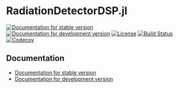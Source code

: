 # RadiationDetectorDSP.jl

[![Documentation for stable version](https://img.shields.io/badge/docs-stable-blue.svg)](https://JuliaPhysics.github.io/RadiationDetectorDSP.jl/stable)
[![Documentation for development version](https://img.shields.io/badge/docs-dev-blue.svg)](https://JuliaPhysics.github.io/RadiationDetectorDSP.jl/dev)
[![License](http://img.shields.io/badge/license-MIT-brightgreen.svg?style=flat)](LICENSE.md)
[![Build Status](https://github.com/JuliaPhysics/RadiationDetectorDSP.jl/workflows/CI/badge.svg?branch=master)](https://github.com/JuliaPhysics/RadiationDetectorDSP.jl/actions?query=workflow%3ACI)
[![Codecov](https://codecov.io/gh/JuliaPhysics/RadiationDetectorDSP.jl/branch/master/graph/badge.svg)](https://codecov.io/gh/JuliaPhysics/RadiationDetectorDSP.jl)


## Documentation

* [Documentation for stable version](https://JuliaPhysics.github.io/RadiationDetectorDSP.jl/stable)
* [Documentation for development version](https://JuliaPhysics.github.io/RadiationDetectorDSP.jl/dev)
